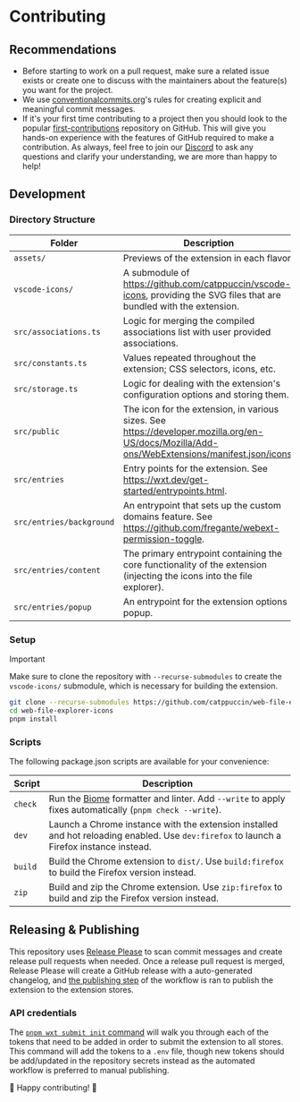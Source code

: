 # Contributing

## Recommendations

- Before starting to work on a pull request, make sure a related issue exists or create one to discuss with the maintainers about the feature(s) you want for the project.
- We use [conventionalcommits.org](https://www.conventionalcommits.org/en/v1.0.0/)'s rules for creating explicit and meaningful commit messages.
- If it's your first time contributing to a project then you should look to the popular [first-contributions](https://github.com/firstcontributions/first-contributions) repository on GitHub. This will give you hands-on experience with the features of GitHub required to make a contribution. As always, feel free to join our [Discord](https://discord.com/servers/catppuccin-907385605422448742) to ask any questions and clarify your understanding, we are more than happy to help!

## Development

### Directory Structure

| Folder | Description |
|---|---|
| `assets/` | Previews of the extension in each flavor. |
| `vscode-icons/` | A submodule of https://github.com/catppuccin/vscode-icons, providing the SVG files that are bundled with the extension. |
| `src/associations.ts` | Logic for merging the compiled associations list with user provided associations. |
| `src/constants.ts` | Values repeated throughout the extension; CSS selectors, icons, etc. |
| `src/storage.ts` | Logic for dealing with the extension's configuration options and storing them. |
| `src/public` | The icon for the extension, in various sizes. See https://developer.mozilla.org/en-US/docs/Mozilla/Add-ons/WebExtensions/manifest.json/icons. |
| `src/entries` | Entry points for the extension. See https://wxt.dev/get-started/entrypoints.html. |
| `src/entries/background` | An entrypoint that sets up the custom domains feature. See https://github.com/fregante/webext-permission-toggle. |
| `src/entries/content` | The primary entrypoint containing the core functionality of the extension (injecting the icons into the file explorer). |
| `src/entries/popup` | An entrypoint for the extension options popup. |

### Setup

> [!IMPORTANT]
> Make sure to clone the repository with `--recurse-submodules` to create the `vscode-icons/` submodule, which is necessary for building the extension.

```bash
git clone --recurse-submodules https://github.com/catppuccin/web-file-explorer-icons.git
cd web-file-explorer-icons
pnpm install
```

### Scripts

The following package.json scripts are available for your convenience:

| Script | Description |
|---|---|
| `check` | Run the [Biome](https://biomejs.dev/) formatter and linter. Add `--write` to apply fixes automatically (`pnpm check --write`). |
| `dev` | Launch a Chrome instance with the extension installed and hot reloading enabled. Use `dev:firefox` to launch a Firefox instance instead. |
| `build` | Build the Chrome extension to `dist/`. Use `build:firefox` to build the Firefox version instead. |
| `zip` | Build and zip the Chrome extension. Use `zip:firefox` to build and zip the Firefox version instead. |

## Releasing & Publishing

This repository uses [Release Please](https://github.com/googleapis/release-please) to scan commit messages and create release pull requests when needed. Once a release pull request is merged, Release Please will create a GitHub release with a auto-generated changelog, and [the publishing step](https://github.com/catppuccin/web-file-explorer-icons/blob/main/.github/workflows/release-please.yml#L22-L70) of the workflow is ran to publish the extension to the extension stores.

### API credentials

The [`pnpm wxt submit init` command](https://wxt.dev/get-started/publishing.html#automation) will walk you through each of the tokens that need to be added in order to submit the extension to all stores. This command will add the tokens to a `.env` file, though new tokens should be add/updated in the repository secrets instead as the automated workflow is preferred to manual publishing.

🎉 Happy contributing! 🎉
